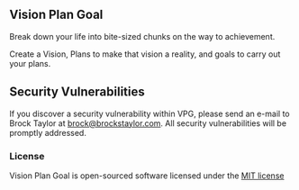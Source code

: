 ## Vision Plan Goal

Break down your life into bite-sized chunks on the way to achievement.

Create a Vision, Plans to make that vision a reality, and goals to carry out your plans.

## Security Vulnerabilities

If you discover a security vulnerability within VPG, please send an e-mail to Brock Taylor at brock@brockstaylor.com. All security vulnerabilities will be promptly addressed.

### License

Vision Plan Goal is open-sourced software licensed under the [MIT license](http://opensource.org/licenses/MIT)
